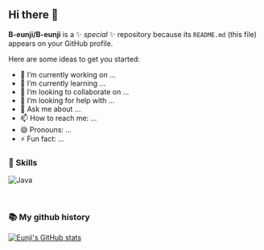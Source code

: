 ## Hi there 👋

**B-eunji/B-eunji** is a ✨ _special_ ✨ repository because its `README.md` (this file) appears on your GitHub profile.

Here are some ideas to get you started:

- 🔭 I’m currently working on ...
- 🌱 I’m currently learning ...
- 👯 I’m looking to collaborate on ...
- 🤔 I’m looking for help with ...
- 💬 Ask me about ...
- 📫 How to reach me: ...
- 😄 Pronouns: ...
- ⚡ Fun fact: ...


### 🔨 Skills

![Java](https://img.shields.io/badge/-Java-007396?logo=java&logoColor=white)


<br/>

### 📚 My github history
[![Eunji's GitHub stats](https://github-readme-stats.vercel.app/api?username=B-eunji)](https://github.com/anuraghazra/github-readme-stats)

